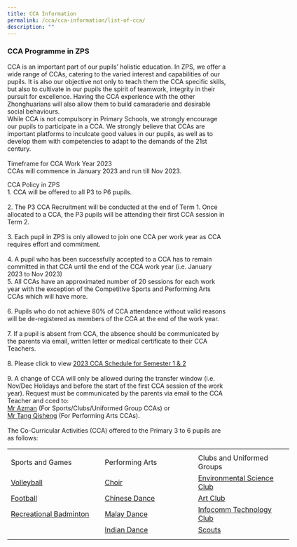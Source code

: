 ```yaml
---
title: CCA Information
permalink: /cca/cca-information/list-of-cca/
description: ""
---
```

### **CCA Programme in ZPS**
CCA is an important part of our pupils’ holistic education. In ZPS, we offer a wide range of CCAs, catering to the varied interest and capabilities of our pupils. It is also our objective not only to teach them the CCA specific skills, but also to cultivate in our pupils the spirit of teamwork, integrity in their pursuit for excellence. Having the CCA experience with the other Zhonghuarians will also allow them to build camaraderie and desirable social behaviours.
<br>While CCA is not compulsory in Primary Schools, we strongly encourage our pupils to participate in a CCA. We strongly believe that CCAs are important platforms to inculcate good values in our pupils, as well as to develop them with competencies to adapt to the demands of the 21st century.
<br><br>Timeframe for CCA Work Year 2023
<br>CCAs will commence in January 2023 and run till Nov 2023.

CCA Policy in ZPS
<br>1.  CCA will be offered to all P3 to P6 pupils.<br>
<br>2.  The P3 CCA Recruitment will be conducted at the end of Term 1. Once allocated to a CCA, the P3 pupils will be attending their first CCA session in Term 2.<br>
<br>3.  Each pupil in ZPS is only allowed to join one CCA per work year as CCA requires effort and commitment.<br>
<br>4.  A pupil who has been successfully accepted to a CCA has to remain committed in that CCA until the end of the CCA work year (i.e. January 2023 to Nov 2023)
<br>5.  All CCAs have an approximated number of 20 sessions for each work year with the exception of the Competitive Sports and Performing Arts CCAs which will have more.<br>
<br>6.  Pupils who do not achieve 80% of CCA attendance without valid reasons will be de-registered as members of the CCA at the end of the work year.<br>
<br>7.  If a pupil is absent from CCA, the absence should be communicated by the parents via email, written letter or medical certificate to their CCA Teachers.<br>
<br>8.  Please click to view [2023 CCA Schedule for Semester 1 &amp; 2](/list-of-cca-schedule/cca-schedule-for-semester-1/)<br>
<br>9.  A change of CCA will only be allowed during the transfer window (i.e. Nov/Dec Holidays and before the start of the first CCA session of the work year). Request must be communicated by the parents via email to the CCA Teacher and cced to:
<br>[Mr Azman]( azman_mohamed_hamzah@moe.edu.sg) (For Sports/Clubs/Uniformed Group CCAs) or
<br>[Mr Tang Qisheng](tang_qisheng@moe.edu.sg ) (For Performing Arts CCAs).
<br><br>The Co-Curricular Activities (CCA) offered to the Primary 3 to 6 pupils are as follows:

<table style="border-collapse:
 collapse;width:483pt" width="645" cellspacing="0" cellpadding="0" border="0"><colgroup><col style="mso-width-source:userset;mso-width-alt:7862;
 width:161pt" span="3" width="215"></colgroup><tbody><tr style="mso-height-source:userset;height:6.75pt" height="9"><td style="height:6.75pt;width:161pt" width="215" class="xl64" height="9"></td><td style="width:161pt" width="215" class="xl64"></td><td style="width:161pt" width="215" class="xl64"></td></tr><tr style="height:15.0pt" height="20"><td style="height:15.0pt" class="xl64" height="20">Sports and Games</td><td class="xl64">Performing Arts</td><td class="xl64">Clubs and Uniformed Groups</td></tr><tr style="height:15.0pt" height="20"><td style="height:15.0pt" class="xl65" height="20"><a href="https://staging.dibz2r776ygiu.amplifyapp.com/list-of-cca/volleyball/">
Volleyball</a></td><td class="xl65"><a href="https://staging.dibz2r776ygiu.amplifyapp.com/list-of-cca/choir/">
Choir</a></td><td class="xl65"><a href="https://staging.dibz2r776ygiu.amplifyapp.com/list-of-cca/environment-science-club/">
Environmental Science Club</a></td></tr><tr style="height:15.0pt" height="20"><td style="height:15.0pt" class="xl65" height="20"><a href="https://staging.dibz2r776ygiu.amplifyapp.com/list-of-cca/football-school-team-recreational/">
Football</a></td><td class="xl65"><a href="https://staging.dibz2r776ygiu.amplifyapp.com/list-of-cca/chinese-dance/">
Chinese Dance</a></td><td class="xl65"><a href="https://staging.dibz2r776ygiu.amplifyapp.com/list-of-cca/art-club/">
Art Club</a></td></tr><tr style="height:15.0pt" height="20"><td style="height:15.0pt" class="xl65" height="20"><a href="https://staging.dibz2r776ygiu.amplifyapp.com/list-of-cca/recreational-badminton/">
Recreational Badminton</a></td><td class="xl65"><a href="https://staging.dibz2r776ygiu.amplifyapp.com/list-of-cca/malay-dance/">
Malay Dance</a></td><td class="xl65"><a href="https://staging.dibz2r776ygiu.amplifyapp.com/list-of-cca/infocomm-technology-club/">
Infocomm Technology Club</a></td></tr><tr style="height:15.0pt" height="20"><td style="height:15.0pt" class="xl64" height="20"></td><td class="xl65"><a href="https://staging.dibz2r776ygiu.amplifyapp.com/list-of-cca/indian-dance/">
Indian Dance</a></td><td class="xl65"><a href="https://staging.dibz2r776ygiu.amplifyapp.com/list-of-cca/scouts/">
Scouts</a></td></tr><tr style="mso-height-source:userset;height:6.0pt" height="8"><td style="height:6.0pt" class="xl64" height="8"></td><td class="xl64"></td><td class="xl64"></td></tr></tbody></table>